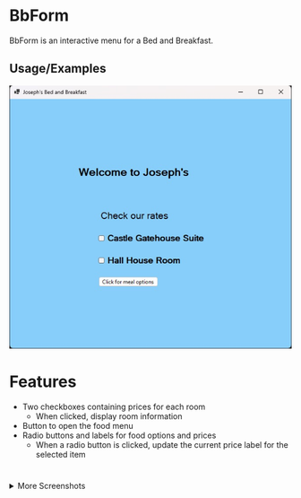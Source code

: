 # BbForm

BbForm is an interactive menu for a Bed and Breakfast.

## Usage/Examples

![App Screenshot](files/BbForm.jpg)

# Features
- Two checkboxes containing prices for each room
  - When clicked, display room information
- Button to open the food menu
- Radio buttons and labels for food options and prices
  - When a radio button is clicked, update the current price label for the selected item
  
#

<details>
 <summary>More Screenshots</summary>
 
![App Screenshot](files/HallHouseRoom.jpg)

![App Screenshot](files/BreakfastOptionForm.jpg)

</details>
